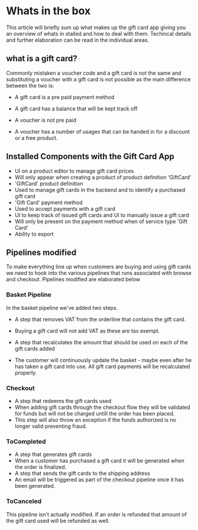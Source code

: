 ﻿# Whats in the box

This article will briefly sum up what makes up the gift card app giving you an overview of whats in stalled and how to deal with them. Techincal details and further elaboration can be read in the individual areas. 

## what is a gift card?

Commonly mistaken a voucher code and a gift card is not the same and substituting a voucher with a gift card is not possible as the main difference between the two is:

* A gift card is a pre paid payment method
* A gift card has a balance that will be kept track off

* A voucher is not pre paid
* A voucher has a number of usages that can be handed in for a discount or a free product.

## Installed Components with the Gift Card App

* UI on a product editor to manage gift card prices
 * Will only appear when creating a product of product definition 'GiftCard'
* 'GiftCard' product definition
 * Used to manage gift cards in the backend and to identify a purchased gift card
* 'Gift Card' payment method
 * Used to accept payments with a gift card
* UI to keep track of issued gift cards and UI to manually issue a gift card
 * Will only be present on the payment method when of service type 'Gift Card'
* Ability to export 

## Pipelines modified

To make everything line up when customers are buying and using gift cards we need to hook into the various pipelines that runs associated with browse and checkout. Pipelines modified are elaborated below

### Basket Pipeline

In the basket pipeline we've added two steps.

* A step that removes VAT from the orderline that contains the gift card. 
 * Buying a gift card will not add VAT as these are tax exempt.

* A step that recalculates the amount that should be used on each of the gift cards added
 * The customer will continuously update the basket - maybe even after he has taken a gift card into use. All gift card payments will be recalculated properly.

### Checkout

* A step that redeems the gift cards used
 * When adding gift cards through the checkout flow they will be validated for funds but will not be charged untill the order has been placed. 
 * This step will also throw an exception if the funds authorized is no longer valid preventing fraud.

### ToCompleted

* A step that generates gift cards
 * When a customer has purchased a gift card it will be generated when the order is finalized. 
* A step that sends the gift cards to the shipping address
 * An email will be triggered as part of the checkout pipeline once it has been generated. 

### ToCanceled

This pipeline isn't actually modified. If an order is refunded that amount of the gift card used will be refunded as well.

